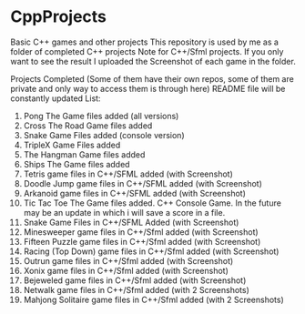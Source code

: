 # CppProjects
Basic C++ games and other projects 
This repository is used by me as a folder of completed C++ projects
Note for C++/Sfml projects. If you only want to see the result I uploaded the Screenshot of each game in the folder.


Projects Completed (Some of them have their own repos, some of them are private and only way to access them is through here)
README file will be constantly updated
List:
1. Pong The Game files added (all versions)
2. Cross The Road Game files added
3. Snake Game Files added (console version)
4. TripleX Game Files added
4. The Hangman Game files added
5. Ships The Game files added
6. Tetris game files in C++/SFML added (with Screenshot)
7. Doodle Jump game files in C++/SFML added (with Screenshot)
8. Arkanoid game files in C++/SFML added (with Screenshot)
9. Tic Tac Toe The Game files added. C++ Console Game. In the future may be an update in which i will save a score in a file.
10. Snake Game Files in C++/SFML Added (with Screenshot)
11. Minesweeper game files in C++/Sfml added (with Screenshot)
12. Fifteen Puzzle game files in C++/Sfml added (with Screenshot)
13. Racing (Top Down) game files in C++/Sfml added (with Screenshot)
14. Outrun game files in C++/Sfml added (with Screenshot)
15. Xonix game files in C++/Sfml added (with Screenshot)
16. Bejeweled game files in C++/Sfml added (with Screenshot)
17. Netwalk game files in C++/Sfml added (with 2 Screenshots)
18. Mahjong Solitaire game files in C++/Sfml added (with 2 Screenshots)
